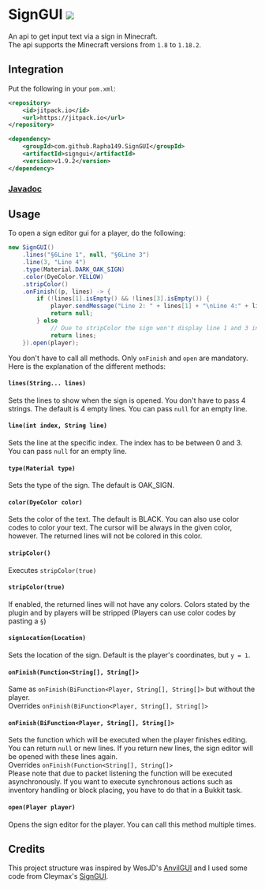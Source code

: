 # SignGUI [![](https://jitpack.io/v/Rapha149/SignGUI.svg)](https://jitpack.io/#Rapha149/SignGUI)
An api to get input text via a sign in Minecraft.  
The api supports the Minecraft versions from `1.8` to `1.18.2`.

## Integration

Put the following in your `pom.xml`:
```xml
<repository>
    <id>jitpack.io</id>
    <url>https://jitpack.io</url>
</repository>
```
```xml
<dependency>
    <groupId>com.github.Rapha149.SignGUI</groupId>
    <artifactId>signgui</artifactId>
    <version>v1.9.2</version>
</dependency>
```

### [Javadoc](https://javadoc.jitpack.io/com/github/Rapha149/SignGUI/signgui/v1.7/javadoc/de/rapha149/signgui/package-summary.html)  

## Usage
To open a sign editor gui for a player, do the following:
```java
new SignGUI()
    .lines("§6Line 1", null, "§6Line 3")
    .line(3, "Line 4")
    .type(Material.DARK_OAK_SIGN)
    .color(DyeColor.YELLOW)
    .stripColor()
    .onFinish((p, lines) -> {
        if (!lines[1].isEmpty() && !lines[3].isEmpty()) {
            player.sendMessage("Line 2: " + lines[1] + "\nLine 4:" + lines[3]);
            return null;
        } else
            // Due to stripColor the sign won't display line 1 and 3 in orange after it has been closed once.
            return lines;
    }).open(player);
```
You don't have to call all methods. Only `onFinish` and `open` are mandatory.  
Here is the explanation of the different methods:

#### `lines(String... lines)`
Sets the lines to show when the sign is opened. You don't have to pass 4 strings. The default is 4 empty lines. You can pass `null` for an empty line.

#### `line(int index, String line)`
Sets the line at the specific index. The index has to be between 0 and 3. You can pass `null` for an empty line.

#### `type(Material type)`
Sets the type of the sign. The default is OAK_SIGN.

#### `color(DyeColor color)`
Sets the color of the text. The default is BLACK. You can also use color codes to color your text. The cursor will be always in the given color, however. The returned lines will not be colored in this color.

#### `stripColor()`
Executes `stripColor(true)`

#### `stripColor(true)`
If enabled, the returned lines will not have any colors. Colors stated by the plugin and by players will be stripped (Players can use color codes by pasting a `§`)

#### `signLocation(Location)`
Sets the location of the sign. Default is the player's coordinates, but `y = 1`.

#### `onFinish(Function<String[], String[]>`
Same as `onFinish(BiFunction<Player, String[], String[]>` but without the player.  
Overrides `onFinish(BiFunction<Player, String[], String[]>`

#### `onFinish(BiFunction<Player, String[], String[]>`
Sets the function which will be executed when the player finishes editing. You can return `null` or new lines. If you return new lines, the sign editor will be opened with these lines again.  
Overrides `onFinish(Function<String[], String[]>`  
Please note that due to packet listening the function will be executed asynchronously. If you want to execute synchronous actions such as inventory handling or block placing, you have to do that in a Bukkit task.

#### `open(Player player)`
Opens the sign editor for the player. You can call this method multiple times.

## Credits
This project structure was inspired by WesJD's [AnvilGUI](https://github.com/WesJD/AnvilGUI) and I used some code from Cleymax's [SignGUI](https://github.com/Cleymax/SignGUI).

